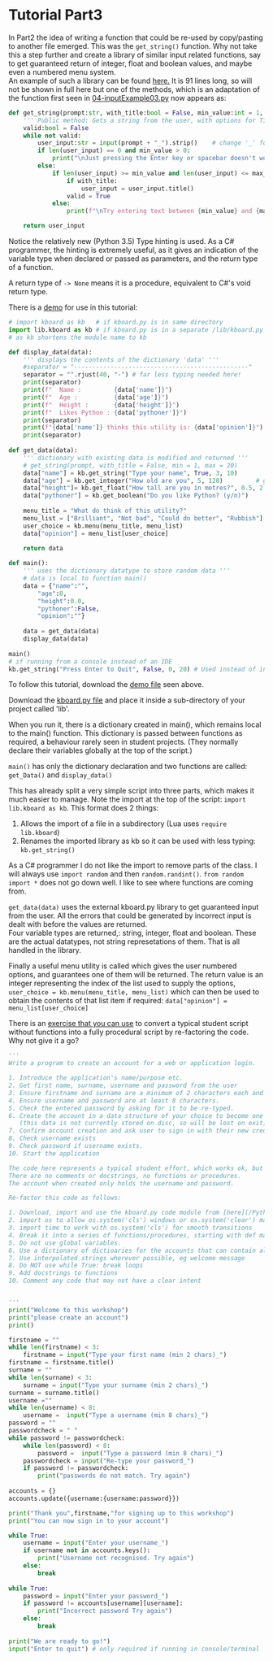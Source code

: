 <h1>Tutorial Part3</h1>

In Part2 the idea of writing a function that could be re-used by copy/pasting to another file emerged.
This was the `get_string()` function.
Why not take this a step further and create a library of similar input related functions, say to get guaranteed return of integer,
float and boolean values, and maybe even a numbered menu system.<br>
An example of such a library can be found [here.](/Python/lib/kboard.py) It is 91 lines long, so will not be shown in full here but one of the methods, which is an adaptation of the function first seen in [04-inputExample03.py](/Python/04-InputExample03.py) now appears as:

```python
def get_string(prompt:str, with_title:bool = False, min_value:int = 1, max_value:int = 20) -> str: # with_title, min_value and max_value can be over-ridden by calling code
	''' Public method: Gets a string from the user, with options for Title Case, length of the string. Set min_value to 0 to allow empty string return '''
	valid:bool = False
	while not valid:
		user_input:str = input(prompt + "_").strip()	# change '_' for any preferred character eg '>'
		if len(user_input) == 0 and min_value > 0:
			print("\nJust pressing the Enter key or spacebar doesn't work...")
		else:		
			if len(user_input) >= min_value and len(user_input) <= max_value:
				if with_title:
					user_input = user_input.title()
				valid = True
			else:
				print(f"\nTry entering text between {min_value} and {max_value} characters...")

	return user_input
```
Notice the relatively new (Python 3.5) Type hinting is used. As a C# programmer, the hinting is extremely useful, as it gives an indication of the variable type when declared or passed as parameters, and the return type of a function.

A return type of `-> None` means it is a procedure, equivalent to C#'s void return type.

There is a [demo](/Python/05-kboard_demo.py) for use in this tutorial:

```python
# import kboard as kb   # if kboard.py is in same directory
import lib.kboard as kb # if kboard.py is in a separate /lib/kboard.py sub-directory
# as kb shortens the module name to kb

def display_data(data):
	''' displays the contents of the dictionary 'data' '''
	#separator = "------------------------------------------------"
	separator = "".rjust(40, "-") # far less typing needed here!
	print(separator)
	print(f"  Name :         {data['name']}")
	print(f"  Age :          {data['age']}")
	print(f"  Height :       {data['height']}")
	print(f"  Likes Python : {data['pythoner']}")
	print(separator)
	print(f"{data['name']} thinks this utility is: {data['opinion']}")
	print(separator)
	
def get_data(data):
	''' dictionary with existing data is modified and returned '''
	# get_string(prompt, with_title = False, min = 1, max = 20)             # parameter list of kboard.get_string()
	data["name"] = kb.get_string("Type your name", True, 3, 10) 	        # returns user input in Title Case
	data["age"] = kb.get_integer("How old are you", 5, 120) 		# gets an integer between 5 and 120 from the user
	data["height"]= kb.get_float("How tall are you in metres?", 0.5, 2.5)   # gets a float between 0.5 and 2.5 from the user
	data["pythoner"] = kb.get_boolean("Do you like Python? (y/n)") 	        # returns True or False from the user
	
	menu_title = "What do think of this utility?"
	menu_list = ["Brilliant", "Not bad", "Could do better", "Rubbish"]
	user_choice = kb.menu(menu_title, menu_list)	
	data["opinion"] = menu_list[user_choice]
	
	return data	

def main():
	''' uses the dictionary datatype to store random data '''
	# data is local to function main()
	data = {"name":"",
		"age":0,
		"height":0.0,
		"pythoner":False,
		"opinion":""}
	
	data = get_data(data)
	display_data(data)
	
main()
# if running from a console instead of an IDE
kb.get_string("Press Enter to Quit", False, 0, 20) # Used instead of input("Press Enter to Quit")
```
To follow this tutorial, download the [demo file](/Python/05-kboard_demo.py) seen above.

Download the [kboard.py file](/Python/lib/kboard.py) and place it inside a sub-directory of your project called 'lib'.

When you run it, there is a dictionary created in main(), which remains local to the main() function.
This dictionary is passed between functions as required, a behaviour rarely seen in student projects.
(They normally declare their variables globally at the top of the script.)

`main()` has only the dictionary declaration and two functions are called: `get_Data()` and `display_data()`

This has already split a very simple script into three parts, which makes it much easier to manage.
Note the import at the top of the script: `import lib.kboard as kb`. This format does 2 things:
1. Allows the import of a file in a subdirectory (Lua uses `require lib.kboard`)
2. Renames the imported library as kb so it can be used with less typing: `kb.get_string()`

As a C# programmer I do not like the import to remove parts of the class. I will always use `import random` and then `random.randint()`.
`from random import *` does not go down well. I like to see where functions are coming from.

`get_data(data)` uses the external kboard.py library to get guaranteed input from the user. All the errors that could be generated by incorrect input is dealt with before the values are returned.<br>
Four variable types are returned,: string, integer, float and boolean. These are the actual datatypes, not string represetations of them. That is all handled in the library.

Finally a useful menu utility is called which gives the user numbered options, and guarantees one of them will be returned. The return value is an integer representing the index of the list used to supply the options, `user_choice = kb.menu(menu_title, menu_list)` which can then be used to obtain the contents of that list item if required: `data["opinion"] = menu_list[user_choice]`

There is an [exercise that you can use](/Python/06-Exercise.py) to convert a typical student script without functions into a fully procedural script by re-factoring the code.<br>
Why not give it a go?
```python
'''
Write a program to create an account for a web or application login.

1. Introduce the application's name/purpose etc.
2. Get first name, surname, username and password from the user
3. Ensure firstname and surname are a minimum of 2 characters each and in Title Case
4. Ensure username and password are at least 8 characters.
5. Check the entered password by asking for it to be re-typed.
6. Create the account in a data structure of your choice to become one of a collection of accounts
   (this data is not currently stored on disc, so will be lost on exit)
7. Confirm account creation and ask user to sign in with their new credentials
8. Check username exists
9. Check password if username exists.
10. Start the application

The code here represents a typical student effort, which works ok, but is a little rough.
There are no comments or docstrings, no functions or procedures.
The account when created only holds the username and password.

Re-factor this code as follows:

1. Download, import and use the kboard.py code module from [here](/Python/lib/kboard.py)
2. import os to allow os.system('cls') windows or os.system('clear') mac/unix
3. import time to work with os.system('cls') for smooth transitions
4. Break it into a series of functions/procedures, starting with def main()
5. Do not use global variables.
6. Use a dictionary of dictioaries for the accounts that can contain all input data
7. Use interpolated strings wherever possible, eg welcome message
8. Do NOT use while True: break loops
9. Add docstrings to functions
10. Comment any code that may not have a clear intent


'''
print("Welcome to this workshop")
print("please create an account")
print()

firstname = ""
while len(firstname) < 3:
	firstname = input("Type your first name (min 2 chars)_")
firstname = firstname.title()	
surname = ""
while len(surname) < 3:
	surname = input("Type your surname (min 2 chars)_")
surname = surname.title()
username =""
while len(username) < 8:
	username =  input("Type a username (min 8 chars)_")
password = ""
passwordcheck = " "
while password != passwordcheck:
	while len(password) < 8:
		password =  input("Type a password (min 8 chars)_")	
	passwordcheck = input("Re-type your password_")
	if password != passwordcheck:
		print("passwords do not match. Try again")
	
accounts = {}
accounts.update({username:{username:password}}) 

print("Thank you",firstname,"for signing up to this workshop")
print("You can now sign in to your account")

while True:
	username = input("Enter your username_")
	if username not in accounts.keys():
		print("Username not recognised. Try again")
	else:
		break
	
while True:
	password = input("Enter your password_")
	if password != accounts[username][username]:
		print("Incorrect password Try again")
	else:
		break
		
print("We are ready to go!")
input("Enter to quit") # only required if running in console/terminal
```
